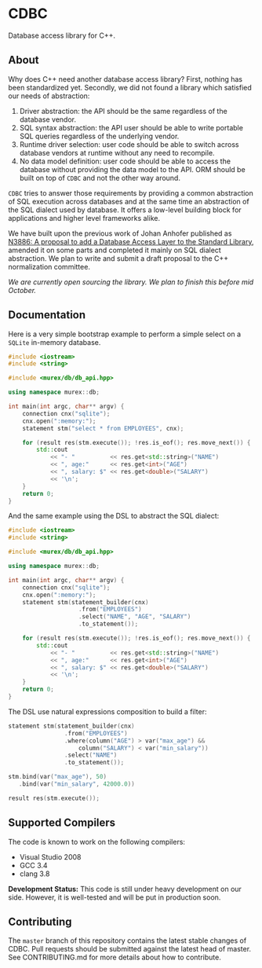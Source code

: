 # CDBC

Database access library for C++.

## About

Why does C++ need another database access library? First, nothing has been standardized yet. Secondly, we did not found a library which satisfied our needs of abstraction:
  1. Driver abstraction: the API should be the same regardless of the database vendor.
  2. SQL syntax abstraction: the API user should be able to write portable SQL queries regardless of the underlying vendor.
  3. Runtime driver selection: user code should be able to switch across database vendors at runtime without any need to recompile.
  4. No data model definition: user code should be able to access the database without providing the data model to the API. ORM should be built on top of `CDBC` and not the other way around.

`CDBC` tries to answer those requirements by providing a common abstraction of SQL execution across databases and at the same time an abstraction of the SQL dialect used by database. It offers a low-level building block for applications and higher level frameworks alike.

We have built upon the previous work of Johan Anhofer published as [N3886: A proposal to add a Database Access Layer to the Standard Library](http://www.open-std.org/jtc1/sc22/wg21/docs/papers/2014/n3886.pdf "N3886 draft"), amended it on some parts and completed it mainly on SQL dialect abstraction.
We plan to write and submit a draft proposal to the C++ normalization committee.


*We are currently open sourcing the library. We plan to finish this before mid October.*


## Documentation

Here is a very simple bootstrap example to perform a simple select on a `SQLite` in-memory database.
```cpp
#include <iostream>
#include <string>

#include <murex/db/db_api.hpp>

using namespace murex::db;

int main(int argc, char** argv) {
    connection cnx("sqlite");
    cnx.open(":memory:");
    statement stm("select * from EMPLOYEES", cnx);

    for (result res(stm.execute()); !res.is_eof(); res.move_next()) {
        std::cout
            << "- "          << res.get<std::string>("NAME")
	        << ", age:"      << res.get<int>("AGE")
	        << ", salary: $" << res.get<double>("SALARY")
	        << '\n';
    }
    return 0;
}
```

And the same example using the DSL to abstract the SQL dialect:
```cpp
#include <iostream>
#include <string>

#include <murex/db/db_api.hpp>

using namespace murex::db;

int main(int argc, char** argv) {
    connection cnx("sqlite");
    cnx.open(":memory:");
    statement stm(statement_builder(cnx)
                    .from("EMPLOYEES")
                    .select("NAME", "AGE", "SALARY")
                    .to_statement());

    for (result res(stm.execute()); !res.is_eof(); res.move_next()) {
        std::cout
            << "- "          << res.get<std::string>("NAME")
	        << ", age:"      << res.get<int>("AGE")
	        << ", salary: $" << res.get<double>("SALARY")
	        << '\n';
    }
    return 0;
}
```

The DSL use natural expressions composition to build a filter:
```cpp
statement stm(statement_builder(cnx)
                .from("EMPLOYEES")
		        .where(column("AGE") > var("max_age") &&
		            column("SALARY") < var("min_salary"))
                .select("NAME")
		        .to_statement());

stm.bind(var("max_age"), 50)
   .bind(var("min_salary", 42000.0))

result res(stm.execute());
```


## Supported Compilers

The code is known to work on the following compilers:
- Visual Studio 2008
- GCC 3.4
- clang 3.8

**Development Status:** This code is still under heavy development on our side. However, it is well-tested and will be put in production soon.


## Contributing

The `master` branch of this repository contains the latest stable changes of CDBC. Pull requests should be submitted against the latest head of master. See CONTRIBUTING.md for more details about how to contribute.
